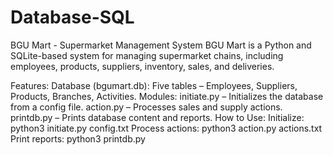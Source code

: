# Database-SQL
BGU Mart - Supermarket Management System BGU Mart is a Python and SQLite-based system for managing supermarket chains, including employees, products, suppliers, inventory, sales, and deliveries.

Features: Database (bgumart.db): Five tables – Employees, Suppliers, Products, Branches, Activities. Modules: initiate.py – Initializes the database from a config file. action.py – Processes sales and supply actions. printdb.py – Prints database content and reports. How to Use: Initialize: python3 initiate.py config.txt Process actions: python3 action.py actions.txt Print reports: python3 printdb.py
